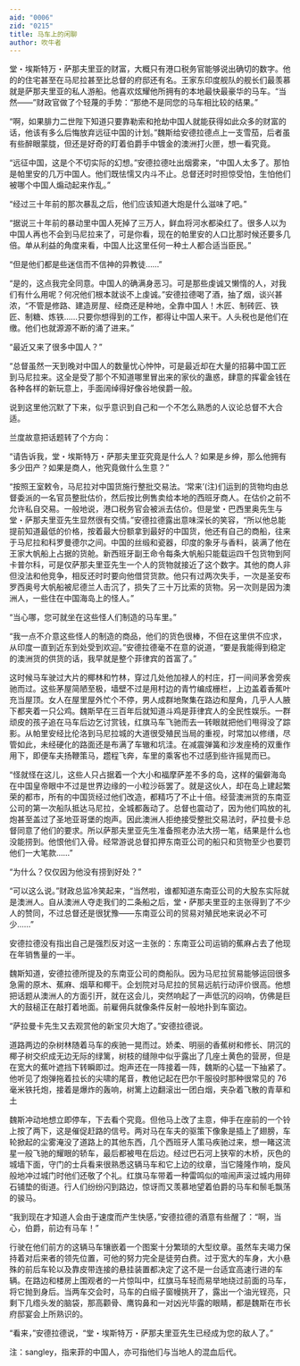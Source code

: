 ```yaml
---
aid: "0006"
zid: "0215"
title: 马车上的闲聊
author: 吹牛者
---
```


堂・埃斯特万・萨那夫里亚的财富，大概只有港口税务官能够说出确切的数字。他的的住宅甚至在马尼拉甚至比总督的府邸还有名。王家东印度舰队的舰长们最羡慕就是萨那夫里亚的私人游船。他喜欢炫耀他所拥有的本地最快最豪华的马车。“当然——”财政官做了个轻蔑的手势：“那绝不是同您的马车相比较的结果。”

“啊，如果腓力二世陛下知道只要靠勒索和抢劫中国人就能获得如此众多的财富的话，他该有多么后悔放弃远征中国的计划。”魏斯给安德拉德点上一支雪茄，后者虽有些醉眼蒙胧，但还是好奇的盯着伯爵手中镀金的澳洲打火匣，想一看究竟。

“远征中国，这是个不切实际的幻想。”安德拉德吐出烟雾来，“中国人太多了。那怕是帕里安的几万中国人。他们既怯懦又内斗不止。总督还时时担惊受怕，生怕他们被哪个中国人煽动起来作乱。”

“经过三十年前的那次暴乱之后，他们应该知道大炮是什么滋味了吧。”

“据说三十年前的暴动里中国人死掉了三万人，鲜血将河水都染红了。很多人以为中国人再也不会到马尼拉来了，可是你看，现在的帕里安的人口比那时候还要多几倍。单从利益的角度来看，中国人比这里任何一种土人都合适当臣民。”

“但是他们都是些迷信而不信神的异教徒……”

“是的，这点我完全同意。中国人的确满身恶习。可是那些虔诚又懒惰的人，对我们有什么用呢？何况他们根本就谈不上虔诚。”安德拉德喝了酒，抽了烟，谈兴甚浓，“不管是修路、建造房屋、经商还是种地，全靠中国人！木匠、制砖匠、铁匠、制糖、炼铁……只要你想得到的工作，都得让中国人来干。人头税也是他们在缴。他们也就源源不断的涌了进来。”

“最近又来了很多中国人？”

“总督虽然一天到晚对中国人的数量忧心忡忡，可是最近却在大量的招募中国工匠到马尼拉来。这全是受了那个不知道哪里冒出来的家伙的蛊惑，肆意的挥霍金钱在各种各样的新玩意上，手面阔绰得好像谷地侯爵一般。

说到这里他沉默了下来，似乎意识到自己和一个不怎么熟悉的人议论总督不大合适。

兰度故意把话题转了个方向：

“请告诉我，堂・埃斯特万・萨那夫里亚究竟是什么人？如果是乡绅，那么他拥有多少田产？如果是商人，他究竟做什么生意？”

“按照王室敕令，马尼拉对中国货施行整批交易法。‘常来’(注)们运到的货物均由总督委派的一名官员整批估价，然后按比例售卖给本地的西班牙商人。在估价之前不允许私自交易。一般地说，港口税务官会被派去估价。但是堂・巴西里奥先生与堂・萨那夫里亚先生显然很有交情。”安德拉德露出意味深长的笑容，“所以他总能提前知道最低的价格，按着最大份额拿到最好的中国货，他还有自己的商船，往来于马尼拉和科罗曼德尔之间。中国的丝缎和瓷器，印度的象牙与香料，装满了他在王家大帆船上占据的货舱。新西班牙副王命令每条大帆船只能载运四千包货物到阿卡普尔科，可是仅萨那夫里亚先生一个人的货物就接近了这个数字。其他的商人非但没法和他竞争，相反还时时要向他借贷货款。他只有过两次失手，一次是圣安布罗西奥号大帆船被尼德兰人击沉了，损失了三十万比索的货物。另一次则是因为澳洲人，一些住在中国海岛上的怪人。”

“当心哪，您可就坐在这些怪人们制造的马车里。”

“我一点不介意这些怪人的制造的商品，他们的货色很棒，不但在这里供不应求，从印度一直到近东到处受到欢迎。”安德拉德毫不在意的说道，“要是我能得到稳定的澳洲货的供货的话，我早就是整个菲律宾的首富了。”

这时候马车驶过大片的椰林和竹林，穿过几处他加禄人的村庄，打一间间茅舍旁疾驰而过。这些茅屋简陋至极，墙壁不过是用村边的青竹编成栅栏，上边盖着香蕉叶充当屋顶。女人在屋里屋外忙个不停，男人成群地聚集在路边和屋角，几乎人人腋下都夹着一只公鸡。魏斯早在三百年后就知道斗鸡是菲律宾人的全民性娱乐。一群顽皮的孩子追在马车后边乞讨赏钱，红旗马车飞驰而去一转眼就把他们甩得没了踪影。从帕里安经比伦洛到马尼拉城的大道很受殖民当局的重视，时常加以修缮，尽管如此，未经硬化的路面还是布满了车辙和坑洼。在减震弹簧和沙发座椅的双重作用下，即便车夫扬鞭策马，趱程飞奔，车里的乘客也不过感到些许摇晃而已。

“怪就怪在这儿，这些人只占据着一个大小和福摩萨差不多的岛，这样的偏僻海岛在中国皇帝眼中不过是世界边缘的一小粒沙砾罢了。就是这伙人，却在岛上建起繁荣的都市，所有的中国货经过他们改造，都精巧了不止十倍。经营澳洲货的东南亚公司的第一次船队抵达马尼拉，全城都轰动了。总督也震动了，因为他们鸣放的礼炮甚至盖过了圣地亚哥堡的炮声。因此澳洲人拒绝接受整批交易法时，萨拉曼卡总督同意了他们的要求。所以萨那夫里亚先生准备照老办法大捞一笔，结果是什么也没能捞到。他恨他们入骨。经常游说总督扣押东南亚公司的船只和货物至少也要罚他们一大笔款……”

“为什么？仅仅因为他没有捞到好处？”

“可以这么说。”财政总监冷笑起来，“当然啦，谁都知道东南亚公司的大股东实际就是澳洲人。自从澳洲人夺走我们的二条船之后，堂・萨那夫里亚的主张得到了不少人的赞同，不过总督还是很犹豫——东南亚公司的贸易对殖民地来说必不可少……”

安德拉德没有指出自己是强烈反对这一主张的：东南亚公司运销的蕉麻占去了他现在年销售量的一半。

魏斯知道，安德拉德所提及的东南亚公司的商船队。因为马尼拉贸易能够运回很多急需的原木、蕉麻、烟草和椰干。企划院对马尼拉的贸易远航行动评价很高。他想把话题从澳洲人的方面引开，就在这会儿，突然响起了一声低沉的闷响，仿佛是巨大的鼓槌正在敲打着地面。前雇佣兵就像条件反射一般地扑到车窗边。

“萨拉曼卡先生又去观赏他的新宝贝大炮了。”安德拉德说。

道路两边的杂树林随着马车的疾驰一晃而过。娇柔、明丽的香蕉树和修长、阴沉的椰子树交织成无边无际的绿篱，树枝的缝隙中似乎露出了几座土黄色的营房，但是在宽大的蕉叶遮挡下转瞬即过。炮声还在一阵接着一阵，魏斯的心猛一下抽紧了。他听见了炮弹拖着拉长的尖啸的尾音，教他记起在巴尔干服役时那种很常见的 76 毫米铁托炮，接着是爆炸的轰响，树篱上边翻滚出一团白烟，夹杂着飞散的青草和土

魏斯冲动地想立即停车，下去看个究竟。但他马上改了主意，伸手在座前的一个铃上按了两下，这是催促赶路的信号。两对马在车夫的驱策下像象是插上了翅膀，车轮掀起的尘雾淹没了道路上的其他东西，几个西班牙人策马疾驰过来，想一睹这流星一般飞驰的耀眼的轿车，最后都被甩在后边。经过巴石河上狭窄的木桥，灰色的城墙下面，守门的士兵看来很熟悉这辆马车和它上边的纹章，当它隆隆作响，旋风般地冲过城门时他们还敬了个礼。红旗马车带着一种雷鸣似的喧闹声滚过城内用碎石铺垫的街道。行人们纷纷闪到路边，惊讶而又羡慕地望着伯爵的马车和鬃毛飘荡的骏马。

“我到现在才知道人会由于速度而产生快感，”安德拉德的酒意有些醒了：“啊，当心，伯爵，前边有马车！”

行驶在他们前方的这辆马车镶嵌着一个图案十分繁琐的大型纹章。虽然车夫竭力保持着对后来者的领先位置，可他的努力完全是徒劳白费。过于宽大的车身，大小悬殊的前后车轮以及靠皮带连接的悬挂装置都决定了这不是一台适宜高速行进的车辆。在路边和楼房上围观者的一片惊叫中，红旗马车轻而易举地绕过前面的马车，将它抛到身后。当两车交会时，马车的白缎子窗幔挑开了，露出一个油光锃亮，只剩下几绺头发的脑袋，那高颧骨、鹰钩鼻和一对凶光毕露的眼睛，都是魏斯在市长府邸宴会上所熟识的。

“看来，”安德拉德说，“堂・埃斯特万・萨那夫里亚先生已经成为您的敌人了。”

注：sangley，指来菲的中国人，亦可指他们与当地人的混血后代。
